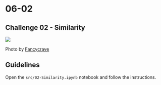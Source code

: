 # 06-02

## Challenge 02 - Similarity

![](https://images.unsplash.com/photo-1489684141651-7e45b4e77b3a?ixlib=rb-1.2.1&ixid=eyJhcHBfaWQiOjEyMDd9&auto=format&fit=crop&w=1017&q=80)

Photo by [Fancycrave](https://unsplash.com/photos/srd-rZ5fcFw)

## Guidelines
Open the `src/02-Similarity.ipynb` notebook and follow the instructions.




